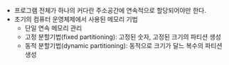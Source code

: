 - 프로그램 전체가 하나의 커다란 주소공간에 연속적으로 할당되어야만 한다.
- 초기의 컴퓨터 운영체제에서 사용된 메모리 기법
	- 단일 연속 메모리 관리
	- 고정 분할기법(fixed partitioning): 고정된 숫자, 고정된 크기의 파티션 생성
	- 동적 분할기법(dynamic partitioning): 동적으로 크기가 달느 복수의 파티션 생성